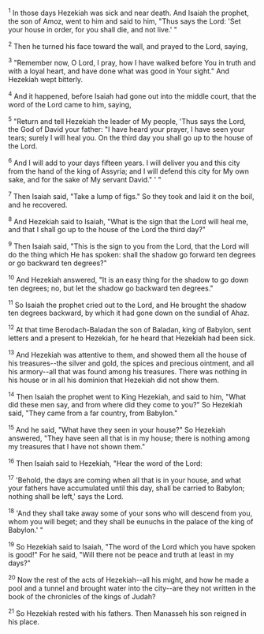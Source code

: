 <sup>1</sup> 
In those days Hezekiah was sick and near death. And Isaiah the prophet, the son of Amoz, went to him and said to him, "Thus says the Lord: 'Set your house in order, for you shall die, and not live.' " 

<sup>2</sup> 
Then he turned his face toward the wall, and prayed to the Lord, saying, 

<sup>3</sup> 
"Remember now, O Lord, I pray, how I have walked before You in truth and with a loyal heart, and have done what was good in Your sight." And Hezekiah wept bitterly. 

<sup>4</sup> 
And it happened, before Isaiah had gone out into the middle court, that the word of the Lord came to him, saying, 

<sup>5</sup> 
"Return and tell Hezekiah the leader of My people, 'Thus says the Lord, the God of David your father: "I have heard your prayer, I have seen your tears; surely I will heal you. On the third day you shall go up to the house of the Lord. 

<sup>6</sup> 
And I will add to your days fifteen years. I will deliver you and this city from the hand of the king of Assyria; and I will defend this city for My own sake, and for the sake of My servant David." ' " 

<sup>7</sup> 
Then Isaiah said, "Take a lump of figs." So they took and laid it on the boil, and he recovered. 

<sup>8</sup> 
And Hezekiah said to Isaiah, "What is the sign that the Lord will heal me, and that I shall go up to the house of the Lord the third day?" 

<sup>9</sup> 
Then Isaiah said, "This is the sign to you from the Lord, that the Lord will do the thing which He has spoken: shall the shadow go forward ten degrees or go backward ten degrees?" 

<sup>10</sup> 
And Hezekiah answered, "It is an easy thing for the shadow to go down ten degrees; no, but let the shadow go backward ten degrees." 

<sup>11</sup> 
So Isaiah the prophet cried out to the Lord, and He brought the shadow ten degrees backward, by which it had gone down on the sundial of Ahaz.

<sup>12</sup> 
At that time Berodach-Baladan the son of Baladan, king of Babylon, sent letters and a present to Hezekiah, for he heard that Hezekiah had been sick. 

<sup>13</sup> 
And Hezekiah was attentive to them, and showed them all the house of his treasures--the silver and gold, the spices and precious ointment, and all his armory--all that was found among his treasures. There was nothing in his house or in all his dominion that Hezekiah did not show them. 

<sup>14</sup> 
Then Isaiah the prophet went to King Hezekiah, and said to him, "What did these men say, and from where did they come to you?" So Hezekiah said, "They came from a far country, from Babylon." 

<sup>15</sup> 
And he said, "What have they seen in your house?" So Hezekiah answered, "They have seen all that is in my house; there is nothing among my treasures that I have not shown them." 

<sup>16</sup> 
Then Isaiah said to Hezekiah, "Hear the word of the Lord: 

<sup>17</sup> 
'Behold, the days are coming when all that is in your house, and what your fathers have accumulated until this day, shall be carried to Babylon; nothing shall be left,' says the Lord. 

<sup>18</sup> 
'And they shall take away some of your sons who will descend from you, whom you will beget; and they shall be eunuchs in the palace of the king of Babylon.' " 

<sup>19</sup> 
So Hezekiah said to Isaiah, "The word of the Lord which you have spoken is good!" For he said, "Will there not be peace and truth at least in my days?" 

<sup>20</sup> 
Now the rest of the acts of Hezekiah--all his might, and how he made a pool and a tunnel and brought water into the city--are they not written in the book of the chronicles of the kings of Judah? 

<sup>21</sup> 
So Hezekiah rested with his fathers. Then Manasseh his son reigned in his place.